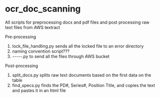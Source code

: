 # ocr_doc_scanning
All scripts for preprocessing docx and pdf files and post processing raw text files from AWS textract

Pre-processing
1. lock_file_handling.py sends all the locked file to an error directory
2. naming convention script???
3. -----.py to send all the files through AWS bucket


Post-processing
1. split_docs.py splits raw text documents based on the first data on the table
2. find_specs.py finds the PD#, Series#, Position Title, and copies the text and pastes it in an html file
